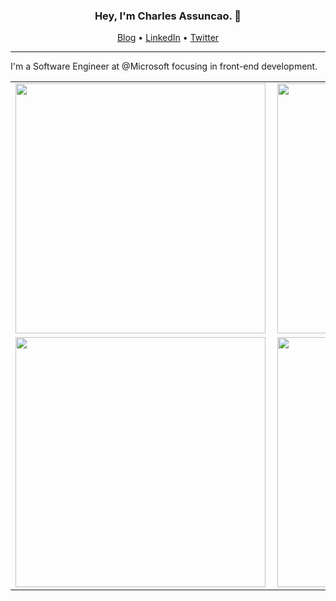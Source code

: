 <h3 align="center">Hey, I'm Charles Assuncao. 🤟</h3>

<p align="center">
  <a href="https://charlesassuncao.tech/">Blog</a> •
  <a href="https://www.linkedin.com/in/charlesassuncao/">LinkedIn</a> •
  <a href="https://twitter.com/assuncaocharles">Twitter</a>
</p>

---

I'm a Software Engineer at @Microsoft focusing in front-end development. 

<center>
<table>
  <tr>
      <td><img width="400px" align="left" src="https://github-readme-stats.vercel.app/api/top-langs/?username=assuncaocharles&hide=html&layout=compact" /></td>
      <td><img width="400px" align="left" src="https://github-readme-stats.vercel.app/api?username=assuncaocharles"/></td>
  </tr>  
    <tr>
      <td><img width="400px" align="left" src="https://github-readme-stats.vercel.app/api/pin/?username=microsoft&repo=fluentui" /></td>
      <td><img width="400px" align="left" src="https://github-readme-stats.vercel.app/api/pin/?username=assuncaocharles&repo=ngx-indexed-db" /></td>
  </tr>  
</table>
</center>
